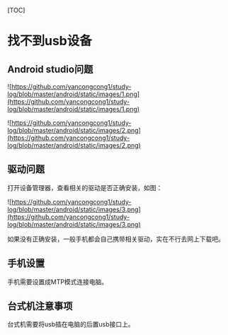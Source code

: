 [TOC]



# 找不到usb设备

## Android studio问题

![https://github.com/yancongcong1/study-log/blob/master/android/static/images/1.png](https://github.com/yancongcong1/study-log/blob/master/android/static/images/1.png)

![https://github.com/yancongcong1/study-log/blob/master/android/static/images/2.png](https://github.com/yancongcong1/study-log/blob/master/android/static/images/2.png)

## 驱动问题

打开设备管理器，查看相关的驱动是否正确安装，如图：

![https://github.com/yancongcong1/study-log/blob/master/android/static/images/3.png](https://github.com/yancongcong1/study-log/blob/master/android/static/images/3.png)

如果没有正确安装，一般手机都会自己携带相关驱动，实在不行去网上下载吧。

## 手机设置

手机需要设置成MTP模式连接电脑。

## 台式机注意事项

台式机需要将usb插在电脑的后置usb接口上。